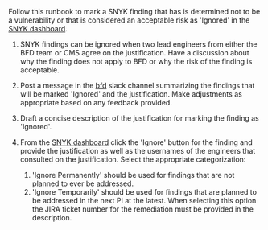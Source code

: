 Follow this runbook to mark a SNYK finding that has is determined not to be a vulnerability or that is considered an
acceptable risk as 'Ignored' in the [SNYK dashboard](https://app.snyk.io/org/bluebutton-fd-oeda).

1. SNYK findings can be ignored when two lead engineers from either the BFD team or CMS agree on the justification.
   Have a discussion about why the finding does not apply to BFD or why the risk of the finding is acceptable.

2. Post a message in the [bfd](https://cmsgov.slack.com/archives/C010WDXAZFZ) slack channel summarizing the findings
   that will be marked 'Ignored' and the justification. Make adjustments as appropriate based on any feedback
   provided.

3. Draft a concise description of the justification for marking the finding as 'Ignored'.

4. From the [SNYK dashboard](https://app.snyk.io/org/bluebutton-fd-oeda) click the 'Ignore' button for the finding and
   provide the justification as well as the usernames of the engineers that consulted on the justification. Select
   the appropriate categorization:
   1. 'Ignore Permanently' should be used for findings that are not planned to ever be addressed.
   2. 'Ignore Temporarily' should be used for findings that are planned to be addressed in the next PI at the latest.
      When selecting this option the JIRA ticket number for the remediation must be provided in the description.

